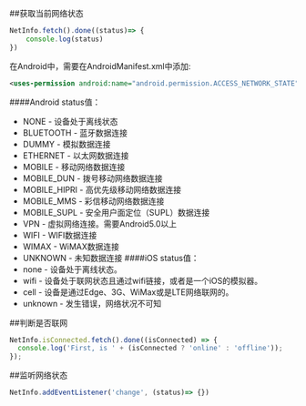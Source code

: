 ##获取当前网络状态
```javascript
NetInfo.fetch().done((status)=> {
    console.log(status)
})
```
在Android中，需要在AndroidManifest.xml中添加:
```xml
<uses-permission android:name="android.permission.ACCESS_NETWORK_STATE" />
```
####Android status值：
* NONE - 设备处于离线状态
* BLUETOOTH - 蓝牙数据连接
* DUMMY - 模拟数据连接
* ETHERNET - 以太网数据连接
* MOBILE - 移动网络数据连接
* MOBILE_DUN - 拨号移动网络数据连接
* MOBILE_HIPRI - 高优先级移动网络数据连接
* MOBILE_MMS - 彩信移动网络数据连接
* MOBILE_SUPL - 安全用户面定位（SUPL）数据连接
* VPN - 虚拟网络连接。需要Android5.0以上
* WIFI - WIFI数据连接
* WIMAX - WiMAX数据连接
* UNKNOWN - 未知数据连接
####iOS status值：
* none - 设备处于离线状态。
* wifi - 设备处于联网状态且通过wifi链接，或者是一个iOS的模拟器。
* cell - 设备是通过Edge、3G、WiMax或是LTE网络联网的。
* unknown - 发生错误，网络状况不可知

##判断是否联网
```javascript
NetInfo.isConnected.fetch().done((isConnected) => {
  console.log('First, is ' + (isConnected ? 'online' : 'offline'));
});
```

##监听网络状态
```javascript
NetInfo.addEventListener('change', (status)=> {})
```
